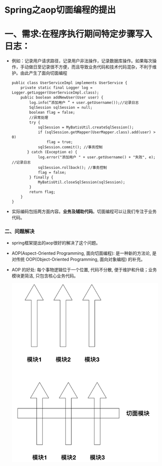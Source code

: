 # Spring之aop切面编程的提出

# 一、需求:在程序执行期间特定步骤写入日志：

* 例如：记录用户请求路径，记录用户非法操作，记录数据库操作。如果每次操作，手动做日至记录很不方便，而且导致业务代码和技术代码混杂，不利于维护。由此产生了面向切面编程

      public class UserServiceImpl implements UserService {
          private static final Logger log = Logger.getLogger(UserServiceImpl.class); 
          public boolean addNewUser(User user) {
              log.info(“添加用户 ” + user.getUsername());//记录日志
              SqlSession sqlSession = null;
              boolean flag = false;
              //异常处理
              try {
                  sqlSession = MyBatisUtil.createSqlSession();
                  if (sqlSession.getMapper(UserMapper.class).add(user) > 0)
                      flag = true;
                  sqlSession.commit(); //事务控制
             } catch (Exception e) {
                  log.error("添加用户 " + user.getUsername() + "失败", e); //记录日志
                  sqlSession.rollback(); //事务控制
                  flag = false;
              } finally {
                  MyBatisUtil.closeSqlSession(sqlSession);
              }
              return flag;
          }
      }

* 实际编码包括两方面内容。**业务及辅助代码**。切面编程可以让我们专注于业务代码。

### 二、问题解决

* spring框架提出的aop很好的解决了这个问题。

* AOP(Aspect-Oriented Programming, 面向切面编程): 是一种新的方法论, 是对传统 OOP(Object-Oriented Programming, 面向对象编程) 的补充。

* AOP 的好处: 每个事物逻辑位于一个位置, 代码不分散, 便于维护和升级；业务模块更简洁, 只包含核心业务代码。

  <div align="center"><img src="./img/aop.png"/></div>































